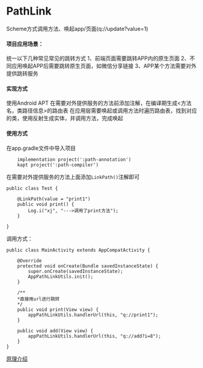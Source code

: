 # PathLink
Scheme方式调用方法、唤起app/页面(q://update?value=1)


#### 项目应用场景：
统一以下几种常见常见的跳转方式
1、前端页面需要跳转APP内的原生页面
2、不同应用唤起APP后需要跳转原生页面，如微信分享链接
3、APP某个方法需要对外提供跳转服务  

#### 实现方式
使用Android APT 在需要对外提供服务的方法前添加注解，在编译期生成<方法名，类路径信息>的路由表
在应用层需要唤起或调用方法时遍历路由表，找到对应的类，使用反射生成实体，并调用方法，完成唤起  

#### 使用方式
在app.gradle文件中导入项目
```
    implementation project(':path-annotation')
    kapt project(':path-compiler')
```

在需要对外提供服务的方法上面添加`LinkPath()`注解即可
```
public class Test {

    @LinkPath(value = "print1")
    public void print() {
        Log.i("xj", "--->调用了print方法");
    }

}
```  


调用方式：
```
public class MainActivity extends AppCompatActivity {

    @Override
    protected void onCreate(Bundle savedInstanceState) {
        super.onCreate(savedInstanceState);
        AppPathLinkUtils.init();
    }

    /**
    *直接用url进行跳转
    */
    public void print(View view) {
        appPathLinkUtils.handlerUrl(this, "q://print1");
    }

    public void add(View view) {
        appPathLinkUtils.handlerUrl(this, "q://add?i=8");
    }
}
```

[原理介绍](https://www.jianshu.com/p/34ca8f7632e8)





